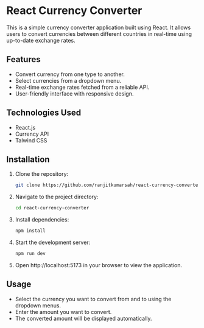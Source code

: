 # React Currency Converter

This is a simple currency converter application built using React. It allows users to convert currencies between different countries in real-time using up-to-date exchange rates.

## Features

- Convert currency from one type to another.
- Select currencies from a dropdown menu.
- Real-time exchange rates fetched from a reliable API.
- User-friendly interface with responsive design.

## Technologies Used

- React.js
- Currency API
- Talwind CSS

## Installation

1. Clone the repository:

   ```bash
   git clone https://github.com/ranjitkumarsah/react-currency-converter.git
2. Navigate to the project directory:

   ```bash
   cd react-currency-converter
3. Install dependencies:

   ```bash
   npm install  
4. Start the development server:

   ```bash
   npm run dev
5. Open http://localhost:5173 in your browser to view the application.

## Usage 
- Select the currency you want to convert from and to using the dropdown menus.
- Enter the amount you want to convert.
- The converted amount will be displayed automatically.  